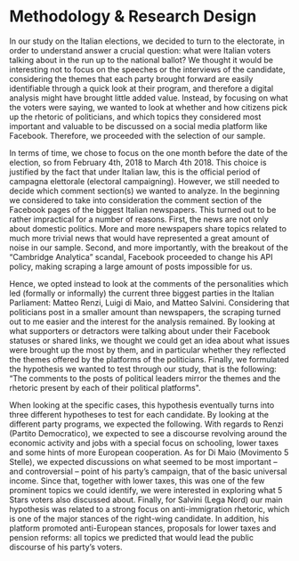 # Methodology & Research Design

In our study on the Italian elections, we decided to turn to the electorate, in order to understand answer a crucial question: what were Italian voters talking about in the run up to the national ballot? We thought it would be interesting not to focus on the speeches or the interviews of the candidate, considering the themes that each party brought forward are easily identifiable through a quick look at their program, and therefore a digital analysis might have brought little added value. Instead, by focusing on what the voters were saying, we wanted to look at whether and how citizens pick up the rhetoric of politicians, and which topics they considered most important and valuable to be discussed on a social media platform like Facebook. Therefore, we proceeded with the selection of our sample.

In terms of time, we chose to focus on the one month before the date of the election, so from February 4th, 2018 to March 4th 2018. This choice is justified by the fact that under Italian law, this is the official period of campagna elettorale (electoral campaigning). However, we still needed to decide which comment section(s) we wanted to analyze. In the beginning we considered to take into consideration the comment section of the Facebook pages of the biggest Italian newspapers. This turned out to be rather impractical for a number of reasons. First, the news are not only about domestic politics. More and more newspapers share topics related to much more trivial news that would have represented a great amount of noise in our sample. Second, and more importantly, with the breakout of the “Cambridge Analytica” scandal, Facebook proceeded to change his API policy, making scraping a large amount of posts impossible for us. 

Hence, we opted instead to look at the comments of the personalities which led (formally or informally) the current three biggest parties in the Italian Parliament: Matteo Renzi, Luigi di Maio, and Matteo Salvini. Considering that politicians post in a smaller amount than newspapers, the scraping turned out to me easier and the interest for the analysis remained. By looking at what supporters or detractors were talking about under their Facebook statuses or shared links, we thought we could get an idea about what issues were brought up the most by them, and in particular whether they reflected the themes offered by the platforms of the politicians. Finally, we formulated the hypothesis we wanted to test through our study, that is the following: “The comments to the posts of political leaders mirror the themes and the rhetoric present by each of their political platforms".

When looking at the specific cases, this hypothesis eventually turns into three different hypotheses to test for each candidate. By looking at the different party programs, we expected the following. With regards to Renzi (Partito Democratico), we expected to see a discourse revolving around the economic activity and jobs with a special focus on schooling, lower taxes and some hints of more European cooperation. As for Di Maio (Movimento 5 Stelle), we expected discussions on what seemed to be most important – and controversial – point of his party’s campaign, that of the basic universal income. Since that, together with lower taxes, this was one of the few prominent topics we could identify, we were interested in exploring what 5 Stars voters also discussed about. Finally, for Salvini (Lega Nord) our main hypothesis was related to a strong focus on anti-immigration rhetoric, which is one of the major stances of the right-wing candidate. In addition, his platform promoted anti-European stances, proposals for lower taxes and pension reforms: all topics we predicted that would lead the public discourse of his party’s voters.

